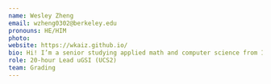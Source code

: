 ```yaml
---
name: Wesley Zheng
email: wzheng0302@berkeley.edu
pronouns: HE/HIM
photo: 
website: https://wkaiz.github.io/
bio: Hi! I’m a senior studying applied math and computer science from Irvine. Feel free to email me any questions!
role: 20-hour Lead uGSI (UCS2)
team: Grading
---
```


